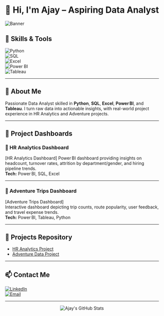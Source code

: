 # 👋 Hi, I'm Ajay – Aspiring Data Analyst

![Banner](https://png.pngtree.com/thumb_back/fw800/background/20240715/pngtree-futuristic-data-analytics-dashboard-image_16012317.jpg)

## 🔧 Skills & Tools  
![Python](https://img.shields.io/badge/-Python-3776AB?logo=python&logoColor=white)  
![SQL](https://img.shields.io/badge/-SQL-4479A1?logo=postgresql&logoColor=white)  
![Excel](https://img.shields.io/badge/-Excel-217346?logo=microsoft-excel&logoColor=white)  
![Power BI](https://img.shields.io/badge/-Power%20BI-F2C811?logo=power-bi&logoColor=black)  
![Tableau](https://img.shields.io/badge/-Tableau-E97627?logo=tableau&logoColor=white)

---

## 🎯 About Me  
Passionate Data Analyst skilled in **Python**, **SQL**, **Excel**, **Power BI**, and **Tableau**. I turn raw data into actionable insights, with real-world project experience in HR Analytics and Adventure projects.

---

## 📌 Project Dashboards

### 🏢 HR Analytics Dashboard  
[HR Analytics Dashboard] 
Power BI dashboard providing insights on headcount, turnover rates, attrition by department/gender, and hiring pipeline trends.  
**Tech:** Power BI, SQL, Excel

---

### 🧭 Adventure Trips Dashboard  
[Adventure Trips Dashboard]  
Interactive dashboard depicting trip counts, route popularity, user feedback, and travel expense trends.  
**Tech:** Power BI, Tableau, Python

---

## 📂 Projects Repository  
- [HR Analytics Project](https://github.com/Ajaycn-17/HR_Analytics)  
- [Adventure Data Project](https://github.com/Ajaycn-17/Adventure_Project)

---

## 📫 Contact Me  
[![LinkedIn](https://img.shields.io/badge/-LinkedIn-0A66C2?logo=linkedin&logoColor=white)](YOUR_LINKEDIN_URL)  
[![Email](https://img.shields.io/badge/-Email-D14836?logo=gmail&logoColor=white)](mailto:ajaycnajaycn@gmail.com)

---

<div align="center">  
  <img src="https://github-readme-stats.vercel.app/api?username=Ajaycn-17&show_icons=true&theme=dracula" alt="Ajay's GitHub Stats" />  
</div>
